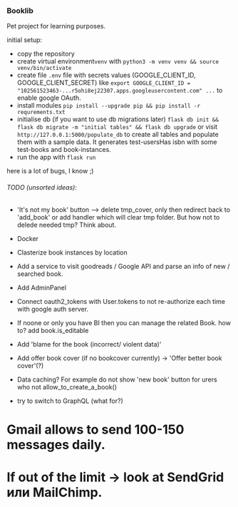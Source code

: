### Booklib
Pet project for learning purposes.

initial setup:
* copy the repository
* create virtual environment`venv` with `python3 -m venv venv && source venv/bin/activate`
* create file `.env` file with secrets values (GOOGLE_CLIENT_ID, GOOGLE_CLIENT_SECRET) like `export GOOGLE_CLIENT_ID = "102561523463-...r5ohi8ej22307.apps.googleusercontent.com" ...` to enable google OAuth.
* install modules `pip install --upgrade pip && pip install -r requrements.txt`
* initialise db (if you want to use db migrations later) `flask db init && flask db migrate -m "initial tables" && flask db upgrade` or visit `http://127.0.0.1:5000/populate_db` to create all tables and populate them with a sample data. It generates test-usersHas isbn with some test-books and book-instances.
* run the app with `flask run`

here is a lot of bugs, I know ;)


###### TODO (unsorted ideas):
* 'It's not my book' button --> delete tmp_cover, only then redirect back to 'add_book' or add handler which will clear tmp folder. But how not to delede needed tmp? Think about.
* Docker
* Clasterize book instances by location
* Add a service to visit goodreads / Google API and parse an info of new / searched book.
* Add AdminPanel
* Connect oauth2_tokens with User.tokens to not re-authorize each time with google auth server.
* If noone or only you have BI then you can manage the related Book. how to? add book.is_editable
* Add 'blame for the book (incorrect/ violent data)'
* Add offer book cover (if no bookcover currently) -> 'Offer better book cover'(?)

* Data caching? For example do not show 'new book' button for urers who not allow_to_create_a_book()
* try to switch to GraphQL (what for?)


# Gmail allows to send 100-150 messages daily.
# If out of the limit -> look at SendGrid или MailChimp.
